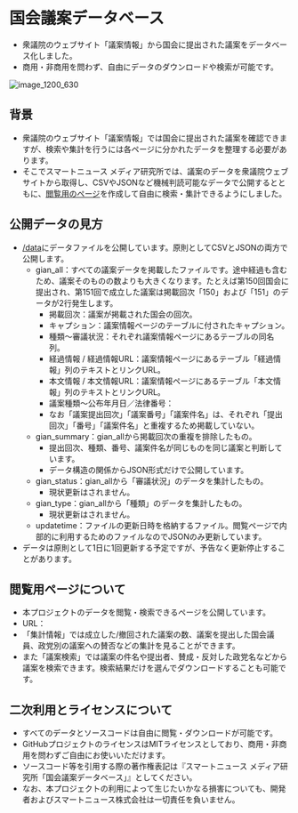# 国会議案データベース
- 衆議院のウェブサイト「議案情報」から国会に提出された議案をデータベース化しました。
- 商用・非商用を問わず、自由にデータのダウンロードや検索が可能です。


![image_1200_630](https://user-images.githubusercontent.com/12462251/168564311-bb730e6c-a01c-47c2-aecd-3cbf5a314e24.png)


## 背景

- 衆議院のウェブサイト「議案情報」では国会に提出された議案を確認できますが、検索や集計を行うには各ページに分かれたデータを整理する必要があります。
- そこでスマートニュース メディア研究所では、議案のデータを衆議院ウェブサイトから取得し、CSVやJSONなど機械判読可能なデータで公開するとともに、[閲覧用のページ]()を作成して自由に検索・集計できるようにしました。



## 公開データの見方

- [/data]()にデータファイルを公開しています。原則としてCSVとJSONの両方で公開します。
  - gian_all：すべての議案データを掲載したファイルです。途中経過も含むため、議案そのものの数よりも大きくなります。たとえば第150回国会に提出され、第151回で成立した議案は掲載回次「150」および「151」のデータが2行発生します。
    - 掲載回次：議案が掲載された国会の回次。
    - キャプション：議案情報ページのテーブルに付されたキャプション。
    - 種類〜審議状況：それぞれ議案情報ページにあるテーブルの同名列。
    - 経過情報 / 経過情報URL：議案情報ページにあるテーブル「経過情報」列のテキストとリンクURL。
    - 本文情報 / 本文情報URL：議案情報ページにあるテーブル「本文情報」列のテキストとリンクURL。
    - 議案種類〜公布年月日／法律番号：
    - なお「議案提出回次」「議案番号」「議案件名」は、それぞれ「提出回次」「番号」「議案件名」と重複するため掲載していない。
  - gian_summary：gian_allから掲載回次の重複を排除したもの。
    - 提出回次、種類、番号、議案件名が同じものを同じ議案と判断しています。
    - データ構造の関係からJSON形式だけで公開しています。
  - gian_status：gian_allから「審議状況」のデータを集計したもの。
    - 現状更新はされません。
  - gian_type：gian_allから「種類」のデータを集計したもの。
    - 現状更新はされません。
  - updatetime：ファイルの更新日時を格納するファイル。閲覧ページで内部的に利用するためのファイルなのでJSONのみ更新しています。
- データは原則として1日に1回更新する予定ですが、予告なく更新停止することがあります。


## 閲覧用ページについて

- 本プロジェクトのデータを閲覧・検索できるページを公開しています。
- URL：
- 「集計情報」では成立した/撤回された議案の数、議案を提出した国会議員、政党別の議案への賛否などの集計を見ることができます。
- また「議案検索」では議案の件名や提出者、賛成・反対した政党名などから議案を検索できます。検索結果だけを選んでダウンロードすることも可能です。



## 二次利用とライセンスについて

- すべてのデータとソースコードは自由に閲覧・ダウンロードが可能です。
- GitHubプロジェクトのライセンスはMITライセンスとしており、商用・非商用を問わずご自由にお使いいただけます。
- ソースコード等を引用する際の著作権表記は『スマートニュース メディア研究所「国会議案データベース」』としてください。
- なお、本プロジェクトの利用によって生じたいかなる損害についても、開発者およびスマートニュース株式会社は一切責任を負いません。
